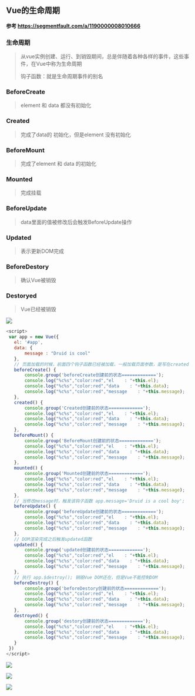 ## Vue的生命周期

**参考  https://segmentfault.com/a/1190000008010666**

### 生命周期

> 从vue实例创建、运行、到销毁期间，总是伴随着各种各样的事件，这些事件，在Vue中称为生命周期
>
> 钩子函数：就是生命周期事件的别名



### BeforeCreate

> element 和 data 都没有初始化



### Created

> 完成了data的 初始化，但是element 没有初始化



### BeforeMount

> 完成了element 和 data 的初始化



### Mounted

> 完成挂载



### BeforeUpdate

> data里面的值被修改后会触发BeforeUpdate操作



### Updated

> 表示更新DOM完成



### BeforeDestory

> 确认Vue被销毁



### Destoryed

> Vue已经被销毁



![](D:\gitproject\github\SnailsNotes\docs\技术栈\前端框架\Vue\Vue生命周期.png)



 ```javascript
<script>
  var app = new Vue({
    el: '#app',
    data: {
        message : "Druid is cool"
    },
    // 页面加载的时候，前面四个钩子函数已经被加载，一般加载页面参数，是写在created 这个钩子函数里面
    beforeCreate() {
        console.group('beforeCreate创建前的状态=============');
        console.log("%c%s","color:red","el    : "+this.el);
        console.log("%c%s","color:red","data    : "+this.data);
        console.log("%c%s","color:red","message    : "+this.message);
    },
    created() {
        console.group('Created创建前的状态=============');
        console.log("%c%s","color:red","el    : "+this.el);
        console.log("%c%s","color:red","data    : "+this.data);
        console.log("%c%s","color:red","message    : "+this.message);
    },
    beforeMount() {
        console.group('BeforeMount创建前的状态=============');
        console.log("%c%s","color:red","el    : "+this.el);
        console.log("%c%s","color:red","data    : "+this.data);
        console.log("%c%s","color:red","message    : "+this.message);
    },
    mounted() {
        console.group('Mounted创建前的状态=============');
        console.log("%c%s","color:red","el    : "+this.el);
        console.log("%c%s","color:red","data    : "+this.data);
        console.log("%c%s","color:red","message    : "+this.message);
    },
    // 当修改message时，触发该钩子函数 app.message='Druid is a cool boy';
    beforeUpdate() {
        console.group('beforeUpdate创建前的状态=============');
        console.log("%c%s","color:red","el    : "+this.el);
        console.log("%c%s","color:red","data    : "+this.data);
        console.log("%c%s","color:red","message    : "+this.message);
    },
    // DOM渲染完成之后触发updated函数
    updated() {
        console.group('updated创建前的状态=============');
        console.log("%c%s","color:red","el    : "+this.el);
        console.log("%c%s","color:red","data    : "+this.data);
        console.log("%c%s","color:red","message    : "+this.message);
    },
    // 执行 app.$destroy(); 销毁Vue DOM还在，但是Vue不能控制DOM
    beforeDestroy() {
        console.group('beforeDestory创建前的状态=============');
        console.log("%c%s","color:red","el    : "+this.el);
        console.log("%c%s","color:red","data    : "+this.data);
        console.log("%c%s","color:red","message    : "+this.message);
    },
    destroyed() {
        console.group('destory创建前的状态=============');
        console.log("%c%s","color:red","el    : "+this.el);
        console.log("%c%s","color:red","data    : "+this.data);
        console.log("%c%s","color:red","message    : "+this.message);
    }
  })
</script>
 ```



![](D:\gitproject\github\SnailsNotes\docs\技术栈\前端框架\Vue\vue生命周期1.PNG)





![](D:\gitproject\github\SnailsNotes\docs\技术栈\前端框架\Vue\vue生命周期2.PNG)





![](D:\gitproject\github\SnailsNotes\docs\技术栈\前端框架\Vue\vue生命周期3.PNG)